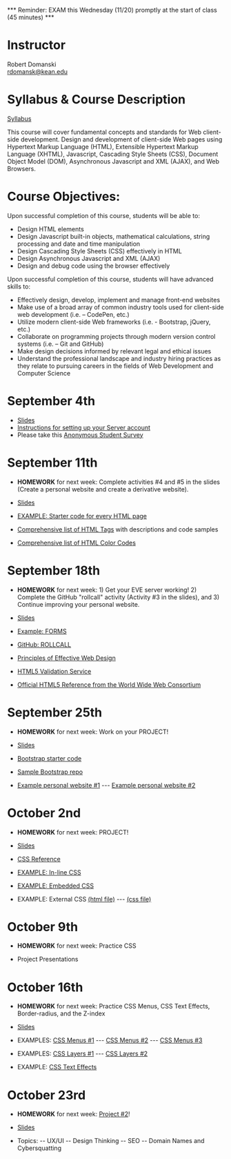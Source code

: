 *** Reminder: EXAM this Wednesday (11/20) promptly at the start of class (45 minutes) ***

# Instructor

Robert Domanski<br>
<a href="mailto:rdomanski@kean.edu">rdomansk@kean.edu</a>


# Syllabus & Course Description

<a href="https://drive.google.com/open?id=1ev3MwcyexWngUv2lMeoJSF7J8bE_HgmF">Syllabus</a>

This course will cover fundamental concepts and standards for Web client-side development. Design and development of client-side Web pages using Hypertext Markup Language (HTML), Extensible Hypertext Markup Language (XHTML), Javascript, Cascading Style Sheets (CSS), Document Object Model (DOM), Asynchronous Javascript and XML (AJAX), and Web Browsers.


# Course Objectives:  

Upon successful completion of this course, students will be able to:

- Design HTML elements
- Design Javascript built-in objects, mathematical calculations, string processing and date and time manipulation
- Design Cascading Style Sheets (CSS) effectively in HTML
- Design Asynchronous Javascript and XML (AJAX)
- Design and debug code using the browser effectively

Upon successful completion of this course, students will have advanced skills to:

- Effectively design, develop, implement and manage front-end websites
- Make use of a broad array of common industry tools used for client-side web development (i.e. – CodePen, etc.)
- Utilize modern client-side Web frameworks (i.e. - Bootstrap, jQuery, etc.)
- Collaborate on programming projects through modern version control systems (i.e. – Git and GitHub)
- Make design decisions informed by relevant legal and ethical issues
- Understand the professional landscape and industry hiring practices as they relate to pursuing careers in the fields of Web Development and Computer Science


# September 4th

- <a href="https://drive.google.com/open?id=1bMMVG-OXXpx89w0eEP89oJCam3hTGu8Y">Slides</a>
- <a href="https://drive.google.com/open?id=1QUuK4LnBcTsDhrVsBwtNdgyjqDM35s6a">Instructions for setting up your Server account</a>
- Please take this <a href="https://drive.google.com/open?id=1H35dM7x69TCMM71Vi_8-FQ8DLUW43IR2H9ZuWSV_4dA">Anonymous Student Survey</a>


# September 11th

- <b>HOMEWORK</b> for next week:  Complete activities #4 and #5 in the slides (Create a personal website and create a derivative website).

- <a href="https://drive.google.com/open?id=1wHQ7YNHmG5ozL4hjUQUFBodJ-1ThibLA">Slides</a>
- <a href="https://drive.google.com/open?id=1Lpqgqj8cn6e_CrtBFasGiNpjpb3SZQFv">EXAMPLE: Starter code for every HTML page</a>

- <a href="https://www.w3schools.com/tags">Comprehensive list of HTML Tags</a> with descriptions and code samples
- <a href="https://www.w3schools.com/colors/colors_names.asp">Comprehensive list of HTML Color Codes</a>


# September 18th

- <b>HOMEWORK</b> for next week:  1) Get your EVE server working! 2) Complete the GitHub "rollcall" activity (Activity #3 in the slides), and 3) Continue improving your personal website.

- <a href="https://drive.google.com/open?id=1V7qdYCCLwW4bYN-3Ldh35_DAGdab7jCC">Slides</a>
- <a href="https://eve.kean.edu/~rdomansk/forms.html">Example: FORMS</a>
- <a href="https://github.com/tech3500/git-activity">GitHub: ROLLCALL</a>
  
- <a href="https://www.cleverism.com/web-design-principles-successful-websites/">Principles of Effective Web Design</a>
- <a href="http://validator.w3.org/">HTML5 Validation Service</a>
- <a href="https://dev.w3.org/html5/html-author/">Official HTML5 Reference from the World Wide Web Consortium</a>



# September 25th

- <b>HOMEWORK</b> for next week:  Work on your PROJECT!

- <a href="https://drive.google.com/open?id=1x_sT0RKo8qEJPlHh1EtJKxK0761wmw8d">Slides</a>
- <a href="https://drive.google.com/open?id=1W1daZaofkyxh0pK74Dox6WsRatgyNYiH">Bootstrap starter code</a>
- <a href="https://github.com/alfonso222/BootStrap-4-Workshop">Sample Bootstrap repo</a>
- <a href="https://moshetrenk.com/">Example personal website #1</a>  ---  <a href="http://alfonsorayo.com/">Example personal website #2</a>



# October 2nd

- <b>HOMEWORK</b> for next week:  PROJECT!

- <a href="https://drive.google.com/open?id=1Mna5SC4BdYDFNsU9FocjUZzda_U8iDTE">Slides</a>
- <a href="http://www.w3schools.com/CSSref">CSS Reference</a>
- <a href="https://drive.google.com/open?id=1umGIRaKspyuYir3bSrfHYJvxBzVTD7of">EXAMPLE:  In-line CSS</a>
- <a href="https://drive.google.com/open?id=1NZZ7O-Z0R8dj1CG01gPqK8agSPRItqcL">EXAMPLE:  Embedded CSS</a>
- EXAMPLE:  External CSS <a href="https://drive.google.com/open?id=1F1VKFRE7E1C00yKUs0fxAn1dKcC5APeS">(html file)</a>  ---  <a href="https://drive.google.com/open?id=1fCcKE4r1l8wa9Tz_aQw_wTwBNwitjXs0">(css file)</a>


# October 9th

- <b>HOMEWORK</b> for next week:  Practice CSS

- Project Presentations


# October 16th

- <b>HOMEWORK</b> for next week:  Practice CSS Menus, CSS Text Effects, Border-radius, and the Z-index

- <a href="https://drive.google.com/open?id=1z1Isx88XiS3u9SRPpQpY1krn8U06SeFW">Slides</a>
- EXAMPLES:  <a href="https://drive.google.com/open?id=1nJrdNRO74bRV5tHTSiwx4Vl476skcJ62">CSS Menus #1</a> ---  <a href="https://drive.google.com/open?id=1y_W5tTMQJSGdGA2dqeDNicv5JJKgM2Rn">CSS Menus #2</a>  ---  <a href="https://drive.google.com/open?id=1cFfzTUpCkW6yps6bUf_LgGq27oo5bpcy">CSS Menus #3</a>
- EXAMPLES:  <a href="https://drive.google.com/open?id=1sWUd41P1yr5WDFDJWW8mgGBkpvAOLSqA">CSS Layers #1</a>  ---  <a href="https://drive.google.com/open?id=1jBMonlqCIE93BOeony0LztFHNHe8rELC">CSS Layers #2</a>
- EXAMPLE:  <a href="https://drive.google.com/open?id=17lYwuVph7TWztJ4tfcmN0V91Pp-WfKMX">CSS Text Effects</a>


# October 23rd

- <b>HOMEWORK</b> for next week:  <a href="https://drive.google.com/open?id=1ZVfNLv0m7slZoaZVH6mN2Gi3O6NBA58h">Project #2</a>!

- <a href="https://drive.google.com/open?id=1LZfNCw-uiyQcbjhJz8o-mxZOpV0sFzUY">Slides</a>
- Topics:
-- UX/UI
-- Design Thinking
-- SEO
-- Domain Names and Cybersquatting




